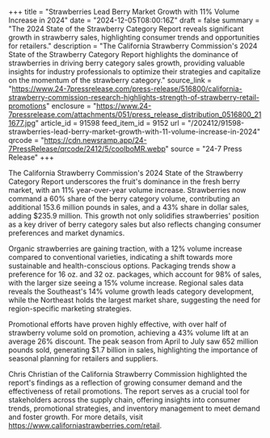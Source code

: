 +++
title = "Strawberries Lead Berry Market Growth with 11% Volume Increase in 2024"
date = "2024-12-05T08:00:16Z"
draft = false
summary = "The 2024 State of the Strawberry Category Report reveals significant growth in strawberry sales, highlighting consumer trends and opportunities for retailers."
description = "The California Strawberry Commission's 2024 State of the Strawberry Category Report highlights the dominance of strawberries in driving berry category sales growth, providing valuable insights for industry professionals to optimize their strategies and capitalize on the momentum of the strawberry category."
source_link = "https://www.24-7pressrelease.com/press-release/516800/california-strawberry-commission-research-highlights-strength-of-strawberry-retail-promotions"
enclosure = "https://www.24-7pressrelease.com/attachments/051/press_release_distribution_0516800_211677.jpg"
article_id = 91598
feed_item_id = 9152
url = "/202412/91598-strawberries-lead-berry-market-growth-with-11-volume-increase-in-2024"
qrcode = "https://cdn.newsramp.app/24-7PressRelease/qrcode/2412/5/coolboMR.webp"
source = "24-7 Press Release"
+++

<p>The California Strawberry Commission's 2024 State of the Strawberry Category Report underscores the fruit's dominance in the fresh berry market, with an 11% year-over-year volume increase. Strawberries now command a 60% share of the berry category volume, contributing an additional 153.6 million pounds in sales, and a 43% share in dollar sales, adding $235.9 million. This growth not only solidifies strawberries' position as a key driver of berry category sales but also reflects changing consumer preferences and market dynamics.</p><p>Organic strawberries are gaining traction, with a 12% volume increase compared to conventional varieties, indicating a shift towards more sustainable and health-conscious options. Packaging trends show a preference for 16 oz. and 32 oz. packages, which account for 98% of sales, with the larger size seeing a 15% volume increase. Regional sales data reveals the Southeast's 14% volume growth leads category development, while the Northeast holds the largest market share, suggesting the need for region-specific marketing strategies.</p><p>Promotional efforts have proven highly effective, with over half of strawberry volume sold on promotion, achieving a 43% volume lift at an average 26% discount. The peak season from April to July saw 652 million pounds sold, generating $1.7 billion in sales, highlighting the importance of seasonal planning for retailers and suppliers.</p><p>Chris Christian of the California Strawberry Commission highlighted the report's findings as a reflection of growing consumer demand and the effectiveness of retail promotions. The report serves as a crucial tool for stakeholders across the supply chain, offering insights into consumer trends, promotional strategies, and inventory management to meet demand and foster growth. For more details, visit <a href='https://www.californiastrawberries.com/retail' rel='nofollow' target='_blank'>https://www.californiastrawberries.com/retail</a>.</p>